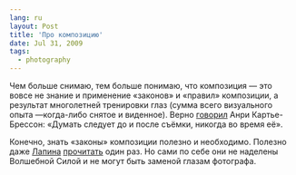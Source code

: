 ```yaml
---
lang: ru
layout: Post
title: 'Про композицию'
date: Jul 31, 2009
tags:
  - photography
---
```


Чем больше снимаю, тем больше понимаю, что композиция — это вовсе не знание и применение «законов» и «правил» композиции, а результат многолетней тренировки глаз (сумма всего визуального опыта —когда-либо снятое и виденное). Верно [говорил](http://birdwatcher.ru/blog/1040/ "Про стрельбу из лука") Анри Картье-Брессон: «Думать следует до и после съёмки, никогда во время её».

Конечно, знать «законы» композиции полезно и необходимо. Полезно даже [Лапина](http://birdwatcher.ru/reading/#lapin "Александр Лапин «Фотография как»") [прочитать](http://birdwatcher.ru/reading/#kvadrat "Александр Лапин «Плоскость и пространство, или жизнь квадратом»") один раз. Но сами по себе они не наделены Волшебной Силой и не могут быть заменой глазам фотографа.
